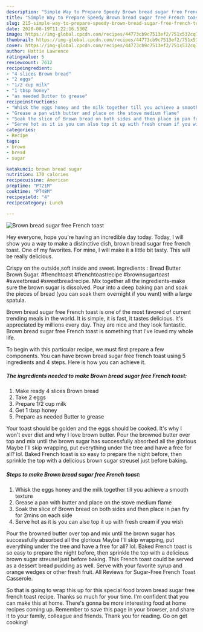 ```yaml
---
description: "Simple Way to Prepare Speedy Brown bread sugar free French toast"
title: "Simple Way to Prepare Speedy Brown bread sugar free French toast"
slug: 215-simple-way-to-prepare-speedy-brown-bread-sugar-free-french-toast
date: 2020-08-19T11:22:16.530Z
image: https://img-global.cpcdn.com/recipes/44773cb9c7513ef2/751x532cq70/brown-bread-sugar-free-french-toast-recipe-main-photo.jpg
thumbnail: https://img-global.cpcdn.com/recipes/44773cb9c7513ef2/751x532cq70/brown-bread-sugar-free-french-toast-recipe-main-photo.jpg
cover: https://img-global.cpcdn.com/recipes/44773cb9c7513ef2/751x532cq70/brown-bread-sugar-free-french-toast-recipe-main-photo.jpg
author: Hattie Lawrence
ratingvalue: 5
reviewcount: 7612
recipeingredient:
- "4 slices Brown bread"
- "2 eggs"
- "1/2 cup milk"
- "1 tbsp honey"
- "as needed Butter to grease"
recipeinstructions:
- "Whisk the eggs honey and the milk together till you achieve a smooth texture"
- "Grease a pan with butter and place on the stove medium flame"
- "Soak the slice of Brown bread on both sides and then place in pan fry for 2mins on each side"
- "Serve hot as it is you can also top it up with fresh cream if you wish"
categories:
- Recipe
tags:
- brown
- bread
- sugar

katakunci: brown bread sugar 
nutrition: 170 calories
recipecuisine: American
preptime: "PT21M"
cooktime: "PT48M"
recipeyield: "4"
recipecategory: Lunch

---
```



![Brown bread sugar free French toast](https://img-global.cpcdn.com/recipes/44773cb9c7513ef2/751x532cq70/brown-bread-sugar-free-french-toast-recipe-main-photo.jpg)

Hey everyone, hope you're having an incredible day today. Today, I will show you a way to make a distinctive dish, brown bread sugar free french toast. One of my favorites. For mine, I will make it a little bit tasty. This will be really delicious.

Crispy on the outside,soft inside and sweet. Ingredients : Bread Butter Brown Sugar. #frenchtoast #frenchtoastrecipe #brownsugartoast #sweetbread #sweetbreadrecipe. Mix together all the ingredients-make sure the brown sugar is dissolved. Pour into a deep baking pan and soak the pieces of bread (you can soak them overnight if you want) with a large spatula.

Brown bread sugar free French toast is one of the most favored of current trending meals in the world. It is simple, it is fast, it tastes delicious. It's appreciated by millions every day. They are nice and they look fantastic. Brown bread sugar free French toast is something that I've loved my whole life.


To begin with this particular recipe, we must first prepare a few components. You can have brown bread sugar free french toast using 5 ingredients and 4 steps. Here is how you can achieve it.

<!--inarticleads1-->

##### The ingredients needed to make Brown bread sugar free French toast:

1. Make ready 4 slices Brown bread
1. Take 2 eggs
1. Prepare 1/2 cup milk
1. Get 1 tbsp honey
1. Prepare as needed Butter to grease


Your toast should be golden and the eggs should be cooked. It&#39;s why I won&#39;t ever diet and why I love brown butter. Pour the browned butter over top and mix until the brown sugar has successfully absorbed all the glorious Maybe I&#39;ll skip wrapping, put everything under the tree and have a free for all? lol. Baked French toast is so easy to prepare the night before, then sprinkle the top with a delicious brown sugar streusel just before baking. 

<!--inarticleads2-->

##### Steps to make Brown bread sugar free French toast:

1. Whisk the eggs honey and the milk together till you achieve a smooth texture
1. Grease a pan with butter and place on the stove medium flame
1. Soak the slice of Brown bread on both sides and then place in pan fry for 2mins on each side
1. Serve hot as it is you can also top it up with fresh cream if you wish


Pour the browned butter over top and mix until the brown sugar has successfully absorbed all the glorious Maybe I&#39;ll skip wrapping, put everything under the tree and have a free for all? lol. Baked French toast is so easy to prepare the night before, then sprinkle the top with a delicious brown sugar streusel just before baking. This French toast could be served as a dessert bread pudding as well. Serve with your favorite syrup and orange wedges or other fresh fruit. All Reviews for Sugar-Free French Toast Casserole. 

So that is going to wrap this up for this special food brown bread sugar free french toast recipe. Thanks so much for your time. I'm confident that you can make this at home. There's gonna be more interesting food at home recipes coming up. Remember to save this page in your browser, and share it to your family, colleague and friends. Thank you for reading. Go on get cooking!
